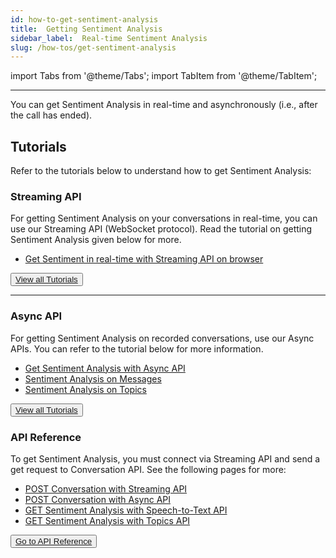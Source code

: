 ```yaml
---
id: how-to-get-sentiment-analysis
title:  Getting Sentiment Analysis
sidebar_label:  Real-time Sentiment Analysis
slug: /how-tos/get-sentiment-analysis
---
```


import Tabs from '@theme/Tabs';
import TabItem from '@theme/TabItem';

---

You can get Sentiment Analysis in real-time and asynchronously (i.e., after the call has ended).

## Tutorials

Refer to the tutorials below to understand how to get Sentiment Analysis:

### Streaming API

For getting Sentiment Analysis on your conversations in real-time, you can use our Streaming API (WebSocket protocol). Read the tutorial on getting Sentiment Analysis given below for more. 

- [Get Sentiment in real-time with Streaming API on browser](/docs/streamingapi/tutorials/get-real-time-sentiment-analysis-from-your-web-browser)

<button class="button button2"><a href="/docs/streamingapi/tutorials/get-real-time-sentiment-analysis-from-your-web-browser">View all Tutorials</a></button>

---

### Async API

For getting Sentiment Analysis on recorded conversations, use our Async APIs. You can refer to the tutorial below for more information. 

- [Get Sentiment Analysis with Async API](/docs/async-api/code-snippets/how-to-use-sentiment-analysis/)
- [Sentiment Analysis on Messages](/docs/async-api/code-snippets/sentiment-analysis-on-messages)
- [Sentiment Analysis on Topics](/docs/async-api/code-snippets/sentiment-analysis-on-topics)

<button class="button button2"><a href="/docs/async-api/code-snippets/how-to-use-sentiment-analysis/">View all Tutorials</a></button>

### API Reference

To get Sentiment Analysis, you must connect via Streaming API and send a get request to Conversation API. See the following pages for more:

- [POST Conversation with Streaming API](/docs/streaming-api/api-reference#request-parameters)
- [POST Conversation with Async API](/docs/async-api/reference/reference)
- [GET Sentiment Analysis with Speech-to-Text API](/docs/conversation-api/messages#sentiment-analysis-in-messages--beta)
- [GET Sentiment Analysis with Topics API](/docs/conversation-api/get-topics#sentiment-analysis-in-topics--beta)

<button class="button button1"><a href="/docs/api-reference/getting-started">Go to API Reference</a></button>

